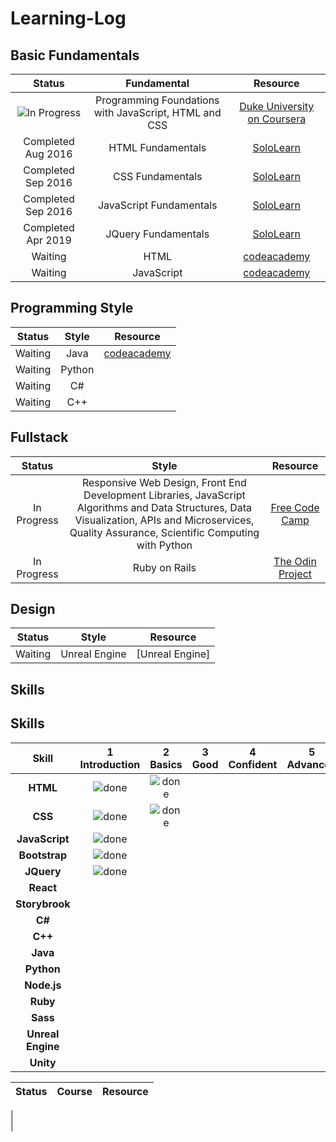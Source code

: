 # Learning-Log

[Completed]: https://user-images.githubusercontent.com/29199184/32275438-8385f5c0-bf0b-11e7-9406-42265f71e2bd.png "Completed"
[In Progress]: https://user-images.githubusercontent.com/29199184/34462881-7305ddac-ee4d-11e7-9b57-589424820da4.png "In Progress"
[Soon]: https://user-images.githubusercontent.com/29199184/34462916-d5c37bd4-ee4d-11e7-9f4a-d57f2243281b.png "Soon"


## Basic Fundamentals

|Status          |Fundamental                                                   |Resource                                                                                       |
|:--------------:|:------------------------------------------------------------:|:---------------------------------------------------------------------------------------------:|
| ![In Progress][In Progress]  |Programming Foundations with JavaScript, HTML and CSS         |[Duke University on Coursera](https://www.coursera.org/learn/duke-programming-web/home/welcome)| 
|Completed Aug 2016|HTML Fundamentals                                           |[SoloLearn](https://www.sololearn.com/learning/1014)                                           |
|Completed Sep 2016|CSS Fundamentals                                            |[SoloLearn](https://www.sololearn.com/learning/1023)                                           |
|Completed Sep 2016|JavaScript Fundamentals                                     |[SoloLearn](https://www.sololearn.com/learning/1024)                                           |
|Completed Apr 2019|JQuery Fundamentals                                         |[SoloLearn](https://www.sololearn.com/learning/1082)                                           |
|Waiting           |HTML                                                        |[codeacademy](https://www.codecademy.com/learn/learn-html)                                     |
|Waiting           |JavaScript                                                  |[codeacademy](https://www.codecademy.com/learn/introduction-to-javascript)                     |


## Programming Style

|Status           |Style                                                         |Resource                                                                                       |
|:---------------:|:------------------------------------------------------------:|:--------------------------------------------------------------------------------------------:|
|Waiting          |Java                                                          |[codeacademy](https://www.codecademy.com/learn/learn-java)                                    |
|Waiting          |Python                                                        |                                                                                              |
|Waiting          |C#                                                            |                                                                                              |
|Waiting          |C++                                                           |                                                                                              |


## Fullstack

|Status           |Style                                                         |Resource                                                                                      |
|:---------------:|:------------------------------------------------------------:|:--------------------------------------------------------------------------------------------:|
|In Progress      |Responsive Web Design, Front End Development Libraries, JavaScript Algorithms and Data Structures, Data Visualization, APIs and Microservices, Quality Assurance, Scientific Computing with Python                                                              |[Free Code Camp](https://www.freecodecamp.com)                        |
|In Progress      |Ruby on Rails                                                 |[The Odin Project](https://www.theodinproject.com/)                                           |
    



## Design

|Status           |Style                                                         |Resource                                                                                      |
|:---------------:|:------------------------------------------------------------:|:--------------------------------------------------------------------------------------------:|
|Waiting          |Unreal Engine                                                 |[Unreal Engine]                                                                               |      

## Skills

## Skills

[done]: https://user-images.githubusercontent.com/29199184/32275438-8385f5c0-bf0b-11e7-9406-42265f71e2bd.png "Done"

|               Skill              | 1<br>Introduction | 2<br>Basics   | 3<br>Good     | 4<br>Confident | 5<br>Advanced    |
|:--------------------------------:|:-----------------:|:-------------:|:-------------:|:--------------:|:---------------:|
|**HTML**                         | ![done][done]      | ![done][done] |  
|**CSS**                          | ![done][done]      | ![done][done] | 
|**JavaScript**                   | ![done][done]      |   
|**Bootstrap**                    | ![done][done]      | 
|**JQuery**                       | ![done][done]      | 
|**React**                        |      
|**Storybrook**                   |           
|**C#**                           |
|**C++**                          |
|**Java**                         |
|**Python**                       |
|**Node.js**                      |
|**Ruby**                         |
|**Sass**                         |
|**Unreal Engine**                |
|**Unity**                        |


[Completed]: https://user-images.githubusercontent.com/29199184/32275438-8385f5c0-bf0b-11e7-9406-42265f71e2bd.png "Completed"
[In Progress]: https://user-images.githubusercontent.com/29199184/34462881-7305ddac-ee4d-11e7-9b57-589424820da4.png "In Progress"
[Soon]: https://user-images.githubusercontent.com/29199184/34462916-d5c37bd4-ee4d-11e7-9f4a-d57f2243281b.png "Soon"

|            Status           |      Course                                                     |                Resource                     |
|:---------------------------:|:----------------------------------------------------------------|:-------------------------------------------:|
|                            
|             
